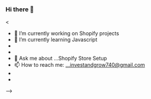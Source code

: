 ### Hi there 👋

<

- 🔭 I’m currently working on Shopify projects
- 🌱 I’m currently learning Javascript
-
- 
- 💬 Ask me about ...Shopify Store Setup
- 📫 How to reach me: ...investandgrow740@gmail.com
- 
- 
-->
